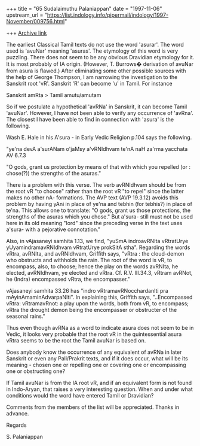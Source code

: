 +++
title = "65 Sudalaimuthu Palaniappan"
date = "1997-11-06"
upstream_url = "https://list.indology.info/pipermail/indology/1997-November/009756.html"

+++
[Archive link](https://list.indology.info/pipermail/indology/1997-November/009756.html)

The earliest Classical Tamil texts do not use the word 'asurar'. The word
used is  'avuNar' meaning 'asuras'. The etymology of this word is very
puzzling.  There does not seem to be any obvious Dravidian etymology for it.
 It is most probably of IA origin. (However, T. Burrows� derivation of avuNar
from asura is flawed.) After eliminating some other possible sources with the
help of George Thompson, I am narrowing the investigation to the Sanskrit
root 'vR'. Sanskrit 'R' can become 'u' in Tamil. For instance

Sanskrit amRta > Tamil amutu/amutam

So if we postulate a hypothetical 'avRNa' in Sanskrit, it can become Tamil
'avuNar'. 
However, I have not been able to verify any occurrence of 'avRna'. The
closest I have been able to find in connection with 'asura' is the following.

Wash E. Hale in his A'sura - in Early Vedic Religion p.104 says the
following.

"ye'na devA a'surANam
  o'jaMsy a'vRNIdhvam
 te'nA naH za'rma yacchata         AV 6.7.3

"O gods, grant us protection by means of that with which you repelled (or :
chose(?)) the strengths of the asuras."

There is a problem with this verse. The verb avRNIdhvam should be from the
root vR "to choose" rather than the root vR "to repel" since the latter makes
no other nA- formations. The AVP text (AVP 19.3.12) avoids this problem by
having yAni in place of ye'na and tebhin (for tebhis?) in place of te'na.
This allows one to translate: "O gods, grant us those protections, the
strengths of the asuras which you chose." But a'sura- still must not be used
here in its old meaning "lord" since the preceding verse in the text uses
a'sura- with a pejorative connotation."

Also, in vAjasaneyi samhita 1.13, we find, "yuSmA indroavRNIta vRtratUrye
yUyamindramavRNIdhvam vRtratUrye prokSitA stha". Regarding the words vRtra,
avRNIta, and avRNIdhvam,  Griffith says, "vRtra : the cloud-demon who
obstructs and withholds the rain. The root of the word is vR, to encompass,
also, to choose; hence the play on the words avRNIta, he elected, avRNIdhvam,
ye elected and vRtra. Cf. R.V. III.34.3, vRtram avRNot, he (Indra)
encompassed vRtra, the encompasser."

vAjasaneyi samhita 33.26 has "indro vRtramavRNocchardanIti pra
mAyinAmaminAdvarpaNIti". In explaining this, Griffith says, "..Encompassed
vRtra: vRtramavRnot: a play upon the words, both from vR, to encompass; vRtra
the drought demon  being the encompasser or obstructer of the seasonal
rains."

Thus even though avRNa as a word to indicate asura does not seem to be in
Vedic, it looks very probable that the root vR in the quintessential asura
vRtra seems to be the root the Tamil avuNar is based on. 

Does anybody know the occurrence of any equivalent of avRNa in later Sanskrit
or even any Pali/Prakrit texts, and if it does occur, what will be its
meaning -  chosen one or repelling one or covering one or encompassing one or
obstructing one?

If  Tamil avuNar is from the IA root vR, and if an equivalent form is not
found in Indo-Aryan, that raises a very interesting question. When and under
what conditions would the word have entered Tamil or Dravidian?

Comments from the members of the list will be appreciated. Thanks in advance.


Regards

S. Palaniappan



